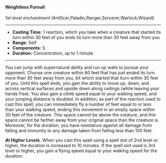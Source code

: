 #### Weightless Pursuit
*1st-level enchantment* (Artificer,Paladin,Ranger,Sorcerer,Warlock,Wizard)
___
- **Casting Time:** 1 reaction, which you take when a creature that started its turn within 30 feet of you ends its turn more than 30 feet away from you
- **Range:** Self
- **Components:** S
- **Duration:** Concentration, up to 1 minute
---
You can jump with supernatural ability and run up
walls to pursue your opponent. Choose one creature
within 60 feet that has just ended its turn more
than 30 feet away from you, bit which started that
iturn within 30 feet of you. Until this spell ends, you
gain the ability to move up, down, and across
vertical surfaces and upside down along ceilings
(while leaving your hands free). You also gain a
climb speed equal to your walking speed, and your
jumping distance is doubled.
In addition, as part of the reaction used to cast
this spell, you can immediately fly a number of feet
equal to or less than your walking speed, ending
this movement in an empty space within 30 feet of
the creature. This space cannot be above the
creature, and this space cannot be farther away
from your original space than the creature is.
Moreover, for the duration, you have resistance
against all damage from falling and immunity to
any damage taken from falling less than 100 feet.

***At Higher Levels.***  When you cast this spell using
a spell slot of 2nd level or higher, the duration is
increased to 10 minutes. If the spell slot used is 3rd
level or higher, you gain a flying speed equal to your
walking speed for the duration.
